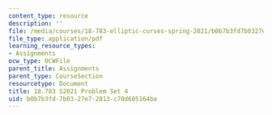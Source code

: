 ```yaml
---
content_type: resource
description: ''
file: /media/courses/18-783-elliptic-curves-spring-2021/b0b7b3fd7b0327e72813c70d605164ba_MIT18_783S21_PS4.pdf
file_type: application/pdf
learning_resource_types:
- Assignments
ocw_type: OCWFile
parent_title: Assignments
parent_type: CourseSection
resourcetype: Document
title: 18.783 S2021 Problem Set 4
uid: b0b7b3fd-7b03-27e7-2813-c70d605164ba
---
```

